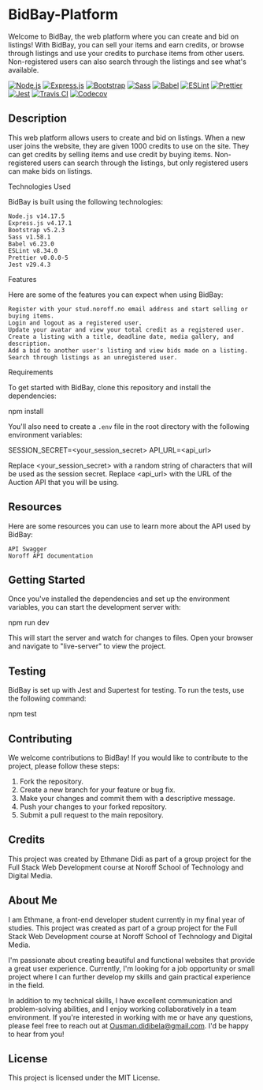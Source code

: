 # BidBay-Platform
Welcome to BidBay, the web platform where you can create and bid on listings! With BidBay, you can sell your items and earn credits, or browse through listings and use your credits to purchase items from other users. Non-registered users can also search through the listings and see what's available.


[![Node.js](https://img.shields.io/badge/Node.js-v14.17.5-green.svg)](https://nodejs.org/)
[![Express.js](https://img.shields.io/badge/Express.js-v4.17.1-blue.svg)](https://expressjs.com/)
[![Bootstrap](https://img.shields.io/badge/Bootstrap-v5.2.3-purple.svg)](https://getbootstrap.com/)
[![Sass](https://img.shields.io/badge/Sass-v1.58.1-pink.svg)](https://sass-lang.com/)
[![Babel](https://img.shields.io/badge/Babel-v6.23.0-yellow.svg)](https://babeljs.io/)
[![ESLint](https://img.shields.io/badge/ESLint-v8.34.0-blue.svg)](https://eslint.org/)
[![Prettier](https://img.shields.io/badge/Prettier-v0.0.0--5-orange.svg)](https://prettier.io/)
[![Jest](https://img.shields.io/badge/Jest-v29.4.3-purple.svg)](https://jestjs.io/)
[![Travis CI](https://travis-ci.com/Ousman37/BidBay-Platform.svg?branch=main)](https://travis-ci.com/Ousman37/BidBay-Platform)
[![Codecov](https://codecov.io/gh/Ousman37/BidBay-Platform/branch/main/graph/badge.svg?token=3F3YQ1K66Z)](https://codecov.io/gh/Ousman37/BidBay-Platform)


## Description

This web platform allows users to create and bid on listings. When a new user joins the website, they are given 1000 credits to use on the site. They can get credits by selling items and use credit by buying items. Non-registered users can search through the listings, but only registered users can make bids on listings.


Technologies Used

BidBay is built using the following technologies:

    Node.js v14.17.5
    Express.js v4.17.1
    Bootstrap v5.2.3
    Sass v1.58.1
    Babel v6.23.0
    ESLint v8.34.0
    Prettier v0.0.0-5
    Jest v29.4.3

Features

Here are some of the features you can expect when using BidBay:

    Register with your stud.noroff.no email address and start selling or buying items.
    Login and logout as a registered user.
    Update your avatar and view your total credit as a registered user.
    Create a listing with a title, deadline date, media gallery, and description.
    Add a bid to another user's listing and view bids made on a listing.
    Search through listings as an unregistered user.

Requirements

To get started with BidBay, clone this repository and install the dependencies:

npm install

You'll also need to create a `.env` file in the root directory with the following environment variables:

SESSION_SECRET=<your_session_secret>
API_URL=<api_url>


Replace <your_session_secret> with a random string of characters that will be used as the session secret. Replace <api_url> with the URL of the Auction API that you will be using.


## Resources

Here are some resources you can use to learn more about the API used by BidBay:

    API Swagger
    Noroff API documentation

## Getting Started

Once you've installed the dependencies and set up the environment variables, you can start the development server with:

npm run dev

This will start the server and watch for changes to files. Open your browser and navigate to "live-server" to view the project.

## Testing

BidBay is set up with Jest and Supertest for testing. To run the tests, use the following command:

npm test

## Contributing

We welcome contributions to BidBay! If you would like to contribute to the project, please follow these steps:

1.    Fork the repository.
2.    Create a new branch for your feature or bug fix.
3.    Make your changes and commit them with a descriptive message.
4.    Push your changes to your forked repository.
5.   Submit a pull request to the main repository.

## Credits

This project was created by Ethmane Didi as part of a group project for the Full Stack Web Development course at Noroff School of Technology and Digital Media.

## About Me

I am Ethmane, a front-end developer student currently in my final year of studies. This project was created as part of a group project for the Full Stack Web Development course at Noroff School of Technology and Digital Media.

I'm passionate about creating beautiful and functional websites that provide a great user experience. Currently, I'm looking for a job opportunity or small project where I can further develop my skills and gain practical experience in the field.

In addition to my technical skills, I have excellent communication and problem-solving abilities, and I enjoy working collaboratively in a team environment. If you're interested in working with me or have any questions, please feel free to reach out at Ousman.didibela@gmail.com. I'd be happy to hear from you!



## License

This project is licensed under the MIT License.
